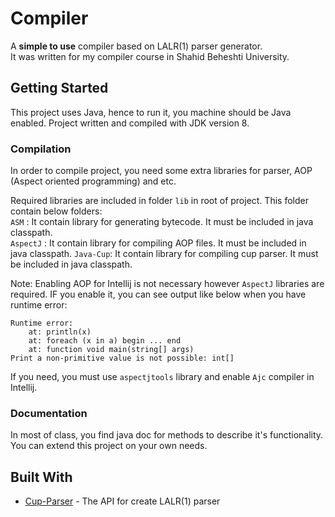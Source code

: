 # Compiler

A **simple to use** compiler based on LALR(1) parser generator.  
It was written for my compiler course in Shahid Beheshti University.

## Getting Started

This project uses Java, hence to run it, you machine should be Java enabled. Project written and compiled with JDK version 8.

### Compilation

In order to compile project, you need some extra libraries for parser, AOP (Aspect oriented programming) and etc.

Required libraries are included in folder `lib` in root of project. 
This folder contain below folders:   
`ASM` : It contain library for generating bytecode. It must be included in java classpath.  
`AspectJ` : It contain library for compiling AOP files. It must be included in java classpath.
`Java-Cup`: It contain library for compiling cup parser. It must be included in java classpath.

Note: Enabling AOP for Intellij is not necessary however `AspectJ` libraries are required. IF you enable it, you can see
output like below when you have runtime error:
```
Runtime error:
    at: println(x)
    at: foreach (x in a) begin ... end
    at: function void main(string[] args)
Print a non-primitive value is not possible: int[]
```
If you need, you must use `aspectjtools` library and enable `Ajc` compiler in Intellij.

### Documentation

In most of class, you find java doc for methods to describe it's functionality. 
You can extend this project on your own needs.

## Built With

* [Cup-Parser](http://www2.cs.tum.edu/projects/cup/) - The API for create LALR(1) parser